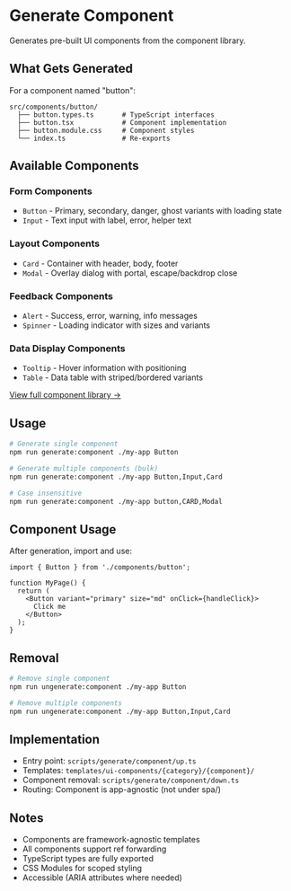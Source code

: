 # Generate Component

Generates pre-built UI components from the component library.

## What Gets Generated

For a component named "button":

```
src/components/button/
  ├── button.types.ts       # TypeScript interfaces
  ├── button.tsx            # Component implementation
  ├── button.module.css     # Component styles
  └── index.ts              # Re-exports
```

## Available Components

### Form Components
- `Button` - Primary, secondary, danger, ghost variants with loading state
- `Input` - Text input with label, error, helper text

### Layout Components
- `Card` - Container with header, body, footer
- `Modal` - Overlay dialog with portal, escape/backdrop close

### Feedback Components
- `Alert` - Success, error, warning, info messages
- `Spinner` - Loading indicator with sizes and variants

### Data Display Components
- `Tooltip` - Hover information with positioning
- `Table` - Data table with striped/bordered variants

[View full component library →](../../../../templates/ui-components/COMPONENTS.md)

## Usage

```bash
# Generate single component
npm run generate:component ./my-app Button

# Generate multiple components (bulk)
npm run generate:component ./my-app Button,Input,Card

# Case insensitive
npm run generate:component ./my-app button,CARD,Modal
```

## Component Usage

After generation, import and use:

```tsx
import { Button } from './components/button';

function MyPage() {
  return (
    <Button variant="primary" size="md" onClick={handleClick}>
      Click me
    </Button>
  );
}
```

## Removal

```bash
# Remove single component
npm run ungenerate:component ./my-app Button

# Remove multiple components
npm run ungenerate:component ./my-app Button,Input,Card
```

## Implementation

- Entry point: `scripts/generate/component/up.ts`
- Templates: `templates/ui-components/{category}/{component}/`
- Component removal: `scripts/generate/component/down.ts`
- Routing: Component is app-agnostic (not under spa/)

## Notes

- Components are framework-agnostic templates
- All components support ref forwarding
- TypeScript types are fully exported
- CSS Modules for scoped styling
- Accessible (ARIA attributes where needed)
